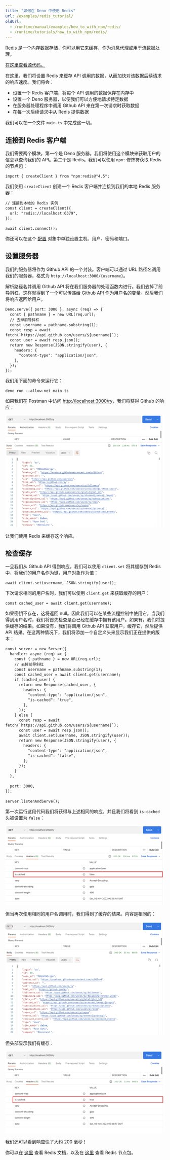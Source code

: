 ```yaml
---
title: "如何在 Deno 中使用 Redis"
url: /examples/redis_tutorial/
oldUrl:
  - /runtime/manual/examples/how_to_with_npm/redis/
  - /runtime/tutorials/how_to_with_npm/redis/
---
```


[Redis](https://redis.io/) 是一个内存数据存储，你可以用它来缓存、作为消息代理或用于流数据处理。

[在这里查看源代码。](https://github.com/denoland/examples/tree/main/with-redis)

在这里，我们将设置 Redis 来缓存 API 调用的数据，从而加快对该数据后续请求的响应速度。我们将会：

- 设置一个 Redis 客户端，将每个 API 调用的数据保存在内存中
- 设置一个 Deno 服务器，以便我们可以方便地请求特定数据
- 在服务器处理程序中调用 Github API 来在第一次请求时获取数据
- 在每一次后续请求中从 Redis 提供数据

我们可以在一个文件 `main.ts` 中完成这一切。

## 连接到 Redis 客户端

我们需要两个模块。第一个是 Deno 服务器。我们将使用这个模块来获取用户的信息以查询我们的 API。第二个是 Redis。我们可以使用 `npm:` 修饰符获取 Redis 的节点包：

```tsx
import { createClient } from "npm:redis@^4.5";
```

我们使用 `createClient` 创建一个 Redis 客户端并连接到我们的本地 Redis 服务器：

```tsx
// 连接到本地的 Redis 实例
const client = createClient({
  url: "redis://localhost:6379",
});

await client.connect();
```

你还可以在这个 [配置](https://github.com/redis/node-redis/blob/master/docs/client-configuration.md) 对象中单独设置主机、用户、密码和端口。

## 设置服务器

我们的服务器将作为 Github API 的一个封装。客户端可以通过 URL 路径名调用我们的服务器，格式为 `http://localhost:3000/{username}`。

解析路径名并调用 Github API 将在我们服务器的处理函数内进行。我们去掉了前导斜杠，这样就得到了一个可以传递给 Github API 作为用户名的变量。然后我们将响应返回给用户。

```tsx
Deno.serve({ port: 3000 }, async (req) => {
  const { pathname } = new URL(req.url);
  // 去掉前导斜杠
  const username = pathname.substring(1);
  const resp = await fetch(`https://api.github.com/users/${username}`);
  const user = await resp.json();
  return new Response(JSON.stringify(user), {
    headers: {
      "content-type": "application/json",
    },
  });
});
```

我们用下面的命令来运行它：

```tsx
deno run --allow-net main.ts
```

如果我们在 Postman 中访问 [http://localhost:3000/ry](http://localhost:3000/ry)，我们将获得 Github 的响应：

![uncached-redis-body.png](./images/how-to/redis/uncached-redis-body.png)

让我们使用 Redis 来缓存这个响应。

## 检查缓存

一旦我们从 Github API 得到响应，我们可以使用 `client.set` 将其缓存到 Redis 中，将我们的用户名作为键，用户对象作为值：

```tsx
await client.set(username, JSON.stringify(user));
```

下次请求相同的用户名时，我们可以使用 `client.get` 来获取缓存的用户：

```tsx
const cached_user = await client.get(username);
```

如果密钥不存在，这将返回 null。因此我们可以在某些流程控制中使用它。当我们得到用户名时，我们将首先检查是否已经在缓存中拥有该用户。如果有，我们将提供缓存的结果。如果没有，我们将调用 Github API 获取用户，缓存它，然后提供 API 结果。在这两种情况下，我们将添加一个自定义头来显示我们正在提供的版本：

```tsx
const server = new Server({
  handler: async (req) => {
    const { pathname } = new URL(req.url);
    // 去掉前导斜杠
    const username = pathname.substring(1);
    const cached_user = await client.get(username);
    if (cached_user) {
      return new Response(cached_user, {
        headers: {
          "content-type": "application/json",
          "is-cached": "true",
        },
      });
    } else {
      const resp = await fetch(`https://api.github.com/users/${username}`);
      const user = await resp.json();
      await client.set(username, JSON.stringify(user));
      return new Response(JSON.stringify(user), {
        headers: {
          "content-type": "application/json",
          "is-cached": "false",
        },
      });
    }
  },

  port: 3000,
});

server.listenAndServe();
```

第一次运行这段代码我们将获得与上述相同的响应，并且我们将看到 `is-cached` 头被设置为 `false`：

![uncached-redis-header.png](./images/how-to/redis/uncached-redis-header.png)

但当再次使用相同的用户名调用时，我们得到了缓存的结果。内容是相同的：

![cached-redis-body.png](./images/how-to/redis/cached-redis-body.png)

但头部显示我们有缓存：

![cached-redis-header.png](./images/how-to/redis/cached-redis-header.png)

我们还可以看到响应快了大约 200 毫秒！

你可以在 [这里](https://redis.io/docs/) 查看 Redis 文档，以及在 [这里](https://github.com/redis/node-redis) 查看 Redis 节点包。